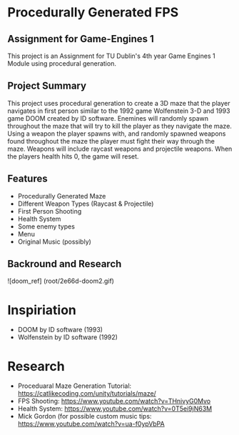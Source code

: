 # Procedurally Generated FPS
## Assignment for Game-Engines 1
This project is an Assignment for TU Dublin's 4th year Game Engines 1 Module using procedural generation.  

## Project Summary
This project uses procedural generation to create a 3D maze that
the player navigates in first person similar to the 1992 game Wolfenstein 3-D and  1993 game DOOM 
created by ID software.
Enemines will randomly spawn throughout the maze that will try to 
kill the player as they navigate the maze. 
Using a weapon the player spawns with, and randomly spawned weapons found throughout the maze the 
player must fight their way through the maze. 
Weapons will include raycast weapons and projectile weapons. 
When the players health hits 0, the game will reset. 

## Features
- Procedurally Generated Maze
- Different Weapon Types (Raycast & Projectile)
- First Person Shooting
- Health System
- Some enemy types
- Menu
- Original Music (possibly) 

## Backround and Research
![doom_ref] (root/2e66d-doom2.gif)

# Inspiriation
- DOOM by ID software (1993) 
- Wolfenstein by ID software (1992)

# Research 
- Proceduaral Maze Generation Tutorial: https://catlikecoding.com/unity/tutorials/maze/
- FPS Shooting: https://www.youtube.com/watch?v=THnivyG0Mvo
- Health System: https://www.youtube.com/watch?v=0T5ei9jN63M
- Mick Gordon (for possible custom music tips: https://www.youtube.com/watch?v=ua-f0ypVbPA
